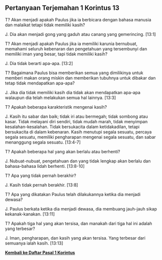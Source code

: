 ## Pertanyaan Terjemahan 1 Korintus 13 ##

T? Akan menjadi apakah Paulus jika ia berbicara dengan bahasa manusia dan malaikat tetapi tidak memiliki kasih?

J. Dia akan menjadi gong yang gaduh atau canang yang gemerincing. [13:1]

T? Akan menjadi apakah Paulus jika ia memiliki karunia bernubuat, memahami seluruh kebenaran dan pengetahuan yang tersembunyi dan memiliki iman yang besar, tapi tidak memiliki kasih?

J. Dia tidak berarti apa-apa. [13:2]

T? Bagaimana Paulus bisa memberikan semua yang dimilikinya untuk memberi makan orang miskin dan memberikan tubuhnya untuk dibakar dan tetap tidak mendapatkan apa-apa?

J. Jika dia tidak memiliki kasih dia tidak akan mendapatkan apa-apa walaupun dia telah melakukan semua hal lainnya. [13:3]

T? Apakah beberapa karakteristik mengenai kasih?

J. Kasih itu sabar dan baik; tidak iri atau bermegah; tidak sombong atau kasar. Tidak melayani diri sendiri, tidak mudah marah, tidak menyimpan kesalahan-kesalahan. Tidak bersukacita dalam ketidakadilan, tetapi bersukacita di dalam kebenaran. Kasih menutupi segala sesuatu, percaya segala sesuatu, memiliki pengharapan mengenai segala sesuatu, dan sabar menanggung segala sesuatu. [13:4-7]

T? Apakah beberapa hal yang akan berlalu atau berhenti?

J. Nubuat-nubuat, pengetahuan dan yang tidak lengkap akan berlalu dan bahasa-bahasa lidah berhenti. [13:8-10]

T? Apa yang tidak pernah berakhir?

J. Kasih tidak pernah berakhir. [13:8]

T? Apa yang dikatakan Paulus telah dilakukannya ketika dia menjadi dewasa?

J. Paulus berkata ketika dia menjadi dewasa, dia membuang jauh-jauh sikap kekanak-kanakan. [13:11]

T? Apakah tiga hal yang akan tersisa, dan manakah dari tiga hal ini adalah yang terbesar?

J. Iman, pengharapan, dan kasih yang akan tersisa. Yang terbesar dari semuanya ialah kasih. [13:13]

__[Kembali ke Daftar Pasal 1 Korintus](./)__

